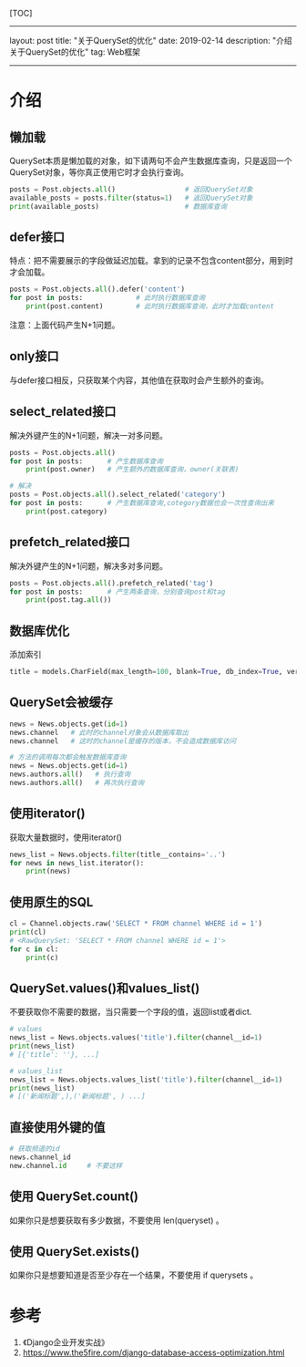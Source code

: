 [TOC]

---
layout: post
title: "关于QuerySet的优化"
date: 2019-02-14
description: "介绍关于QuerySet的优化"
tag: Web框架

---


# 介绍

## 懒加载
QuerySet本质是懒加载的对象，如下请两句不会产生数据库查询，只是返回一个QuerySet对象，等你真正使用它时才会执行查询。
```python
posts = Post.objects.all()                 # 返回QuerySet对象
available_posts = posts.filter(status=1)   # 返回QuerySet对象
print(available_posts)                     # 数据库查询
```


## defer接口
特点：把不需要展示的字段做延迟加载。拿到的记录不包含content部分，用到时才会加载。
```python
posts = Post.objects.all().defer('content')
for post in posts:             # 此时执行数据库查询 
	print(post.content)        # 此时执行数据库查询，此时才加载content
```
注意：上面代码产生N+1问题。


## only接口
与defer接口相反，只获取某个内容，其他值在获取时会产生额外的查询。


## select_related接口
解决外键产生的N+1问题，解决一对多问题。
```python
posts = Post.objects.all()
for post in posts:      # 产生数据库查询
	print(post.owner)   # 产生额外的数据库查询，owner(关联表)

# 解决
posts = Post.objects.all().select_related('category')
for post in posts:      # 产生数据库查询,cotegory数据也会一次性查询出来
	print(post.category)
```


## prefetch_related接口
解决外键产生的N+1问题，解决多对多问题。
```python
posts = Post.objects.all().prefetch_related('tag')
for post in posts:      # 产生两条查询，分别查询post和tag
	print(post.tag.all())
```


## 数据库优化
添加索引
```python
title = models.CharField(max_length=100, blank=True, db_index=True, verbose_name=u'标题')
```

## QuerySet会被缓存
```python
news = News.objects.get(id=1)
news.channel   # 此时的channel对象会从数据库取出
news.channel   # 这时的channel是缓存的版本，不会造成数据库访问

# 方法的调用每次都会触发数据库查询
news = News.objects.get(id=1)
news.authors.all()   # 执行查询
news.authors.all()   # 再次执行查询
```


## 使用iterator()
获取大量数据时，使用iterator()
```python
news_list = News.objects.filter(title__contains='..')
for news in news_list.iterator():
    print(news)
```

## 使用原生的SQL
```python
cl = Channel.objects.raw('SELECT * FROM channel WHERE id = 1')
print(cl)
# <RawQuerySet: 'SELECT * FROM channel WHERE id = 1'>
for c in cl:
    print(c)
```

## QuerySet.values()和values_list()
不要获取你不需要的数据，当只需要一个字段的值，返回list或者dict.
```python
# values
news_list = News.objects.values('title').filter(channel__id=1)
print(news_list)
# [{'title': ''}, ...]

# values_list
news_list = News.objects.values_list('title').filter(channel__id=1)
print(news_list)
# [('新闻标题',),('新闻标题', ) ...]
```


## 直接使用外键的值
```python
# 获取频道的id
news.channel_id
new.channel.id     # 不要这样
```


## 使用 QuerySet.count()
如果你只是想要获取有多少数据，不要使用 len(queryset) 。

## 使用 QuerySet.exists()
如果你只是想要知道是否至少存在一个结果，不要使用 if querysets 。


# 参考
1. 《Django企业开发实战》
2. https://www.the5fire.com/django-database-access-optimization.html
